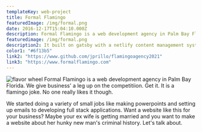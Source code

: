 ```yaml
---
templateKey: web-project
title: Formal Flamingo
featuredImage: /img/formal.png
date: 2016-12-17T15:04:10.000Z
description: Formal Flamingo is a web development agency in Palm Bay Florida. It is owned my me and my wife and started it 2007. 
featuredimage: /img/formal.png
description2: It built on gatsby with a netlify content management system. 
color1: "#6f13b5"
link2: "https://www.github.com/jprillo/flamingoagency2021"
link3: "https://www.formalflamingo.com"
---
```


![flavor wheel](/img/formal.png)
Formal Flamingo is a web development agency in Palm Bay Florida. We give business' a leg up on the competitiion. Get it. It is a flamingo joke. No one really likes it though.  

We started doing a variety of small jobs like making powerpoints and setting up emails to developing full stack applications. Want a website like this for your business? Maybe your ex wife is getting married and you want to make a website about her hunky new man's criminal history. Let's talk about. 

